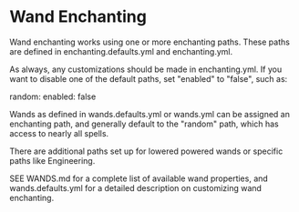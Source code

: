 # Wand Enchanting

Wand enchanting works using one or more enchanting paths. These paths are defined in enchanting.defaults.yml
and enchanting.yml.

As always, any customizations should be made in enchanting.yml. If you want to disable one of the default
paths, set "enabled" to "false", such as:

random:
  enabled: false

Wands as defined in wands.defaults.yml or wands.yml can be assigned an enchanting path, and generally default to the
"random" path, which has access to nearly all spells.

There are additional paths set up for lowered powered wands or specific paths like Engineering.

SEE WANDS.md for a complete list of available wand properties, and wands.defaults.yml for a detailed description on
customizing wand enchanting.